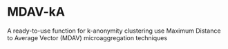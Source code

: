 # MDAV-kA
A ready-to-use function for k-anonymity clustering use Maximum Distance to Average Vector (MDAV) microaggregation techniques
